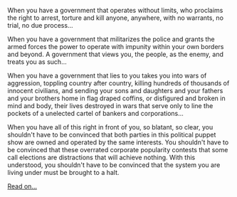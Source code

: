<!--
.. title: Revolution: An Instruction Manual
.. slug: revolution-an-instruction-manual
.. date: 2013-08-10 11:50:36-05:00
.. tags: Politics
.. link: 
.. description: 
.. type: text
-->


When you have a government that operates without limits, who proclaims
the right to arrest, torture and kill anyone, anywhere, with no
warrants, no trial, no due process...

When you have a government that militarizes the police and grants the
armed forces the power to operate with impunity within your own borders
and beyond. A government that views you, the people, as the enemy, and
treats you as such...

When you have a government that lies to you takes you into wars of
aggression, toppling country after country, killing hundreds of
thousands of innocent civilians, and sending your sons and daughters and
your fathers and your brothers home in flag draped coffins, or
disfigured and broken in mind and body, their lives destroyed in wars
that serve only to line the pockets of a unelected cartel of bankers and
corporations...

When you have all of this right in front of you, so blatant, so clear,
you shouldn't have to be convinced that both parties in this political
puppet show are owned and operated by the same interests. You shouldn't
have to be convinced that these overrated corporate popularity contests
that some call elections are distractions that will achieve nothing.
With this understood, you shouldn't have to be convinced that the system
you are living under must be brought to a halt.

[Read
on...](http://stormcloudsgathering.com/revolution-an-instruction-manual)